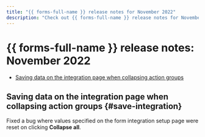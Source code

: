 ```yaml
---
title: "{{ forms-full-name }} release notes for November 2022"
description: "Check out {{ forms-full-name }} release notes for November 2022."
---
```


# {{ forms-full-name }} release notes: November 2022

* [Saving data on the integration page when collapsing action groups](#save-integration)

## Saving data on the integration page when collapsing action groups {#save-integration}

Fixed a bug where values specified on the form integration setup page were reset on clicking **Collapse all**.